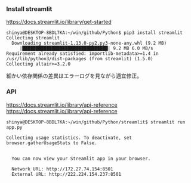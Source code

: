 ### Install streamlit

https://docs.streamlit.io/library/get-started

```
shinya@DESKTOP-8BDL7KA:~/win/github/Python$ pip3 install streamlit
Collecting streamlit
  Downloading streamlit-1.13.0-py2.py3-none-any.whl (9.2 MB)
     |████████████████████████████████| 9.2 MB 6.0 MB/s
Requirement already satisfied: importlib-metadata>=1.4 in /usr/lib/python3/dist-packages (from streamlit) (1.5.0)
Collecting altair>=3.2.0
```

細かい依存関係の差異はエラーログを見ながら適宜修正。


### API

https://docs.streamlit.io/library/api-reference
<BR>
https://docs.streamlit.io/library/api-reference

```
shinya@DESKTOP-8BDL7KA:~/win/github/Python/streamlit$ streamlit run app.py 

Collecting usage statistics. To deactivate, set browser.gatherUsageStats to False.


  You can now view your Streamlit app in your browser.

  Network URL: http://172.27.74.154:8501
  External URL: http://222.224.154.237:8501
```